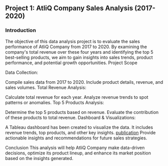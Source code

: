 ## Project 1: AtliQ Company Sales Analysis (2017-2020)

### Introduction
The objective of this data analysis project is to evaluate the sales performance of AtliQ Company from 2017 to 2020. By examining the company's total revenue over these four years and identifying the top 5 best-selling products, we aim to gain insights into sales trends, product performance, and potential growth opportunities.
Project Scope

Data Collection:

Compile sales data from 2017 to 2020.
Include product details, revenue, and sales volumes.
Total Revenue Analysis:

Calculate total revenue for each year.
Analyze revenue trends to spot patterns or anomalies.
Top 5 Products Analysis:

Determine the top 5 products based on revenue.
Evaluate the contribution of these products to total revenue.
Dashboard & Visualizations:

A Tableau dashboard has been created to visualize the data. It includes revenue trends, top products, and other key insights.
[publication](https://prod-apnortheast-a.online.tableau.com/t/noshinrazaniazec22a102124edaa926/views/SalesInsightsprojectforATLIQ/Dashboard1)
Provide actionable insights and recommendations for future sales strategies.

Conclusion
This analysis will help AtliQ Company make data-driven decisions, optimize its product lineup, and enhance its market position based on the insights generated.


